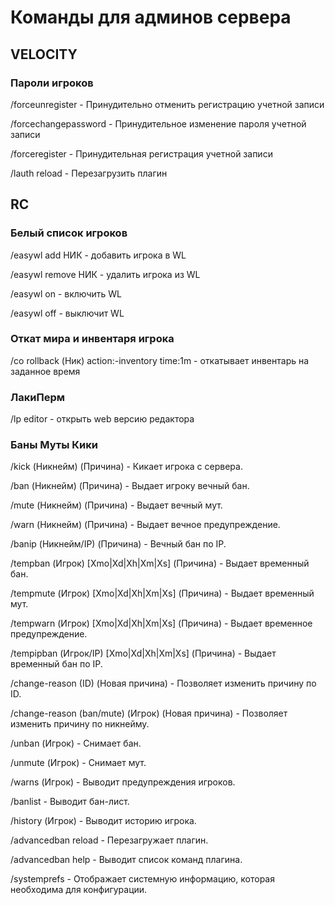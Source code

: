 # Команды для админов сервера

## VELOCITY

### Пароли игроков 

/forceunregister - Принудительно отменить регистрацию учетной записи

/forcechangepassword -  Принудительное изменение пароля учетной записи

/forceregister -  Принудительная регистрация учетной записи

/lauth reload -  Перезагрузить плагин

## RC

### Белый список игроков

/easywl add НИК - добавить игрока в WL

/easywl remove НИК - удалить игрока из WL

/easywl on - включить WL

/easywl off - выключит WL

### Откат мира и инвентаря игрока

/co rollback (Ник) action:-inventory time:1m - откатывает инвентарь на заданное время

### ЛакиПерм 

/lp editor - открыть web версию редактора  

### Баны Муты Кики

/kick (Никнейм) (Причина) - Кикает игрока с сервера.

/ban (Никнейм) (Причина) - Выдает игроку вечный бан.

/mute (Никнейм) (Причина) - Выдает вечный мут.

/warn (Никнейм) (Причина) - Выдает вечное предупреждение.

/banip (Никнейм/IP) (Причина) - Вечный бан по IP.

/tempban (Игрок) [Xmo|Xd|Xh|Xm|Xs] (Причина) - Выдает временный бан.

/tempmute (Игрок) [Xmo|Xd|Xh|Xm|Xs] (Причина) - Выдает временный мут.

/tempwarn (Игрок) [Xmo|Xd|Xh|Xm|Xs] (Причина) - Выдает временное предупреждение.

/tempipban (Игрок/IP) [Xmo|Xd|Xh|Xm|Xs] (Причина) - Выдает временный бан по IP.

/change-reason (ID) (Новая причина) - Позволяет изменить причину по ID.

/change-reason (ban/mute) (Игрок) (Новая причина) - Позволяет изменить причину по никнейму.

/unban (Игрок) - Снимает бан.

/unmute (Игрок) - Снимает мут.

/warns (Игрок) - Выводит предупреждения игроков.

/banlist - Выводит бан-лист.

/history (Игрок) - Выводит историю игрока.

/advancedban reload - Перезагружает плагин.

/advancedban help - Выводит список команд плагина.

/systemprefs - Отображает системную информацию, которая необходима для конфигурации.





